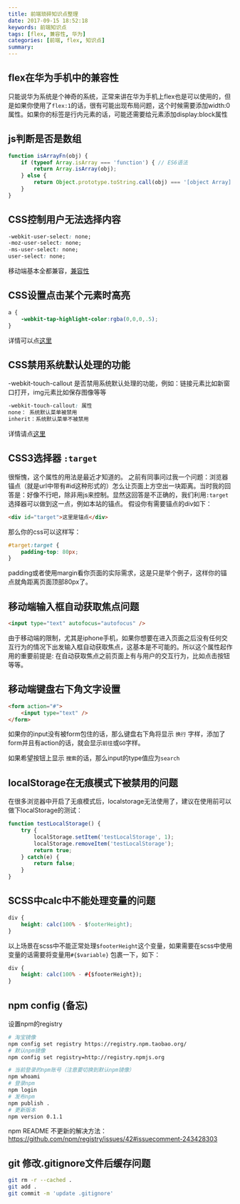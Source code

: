 ```yaml
---
title: 前端琐碎知识点整理
date: 2017-09-15 18:52:18
keywords: 前端知识点
tags: [flex, 兼容性, 华为]
categories: [前端, flex, 知识点]
summary: 
---
```


<!-- toc -->

## flex在华为手机中的兼容性

只能说华为系统是个神奇的系统，正常来讲在华为手机上flex也是可以使用的，但是如果你使用了`flex:1`的话，很有可能出现布局问题，这个时候需要添加width:0属性。如果你的标签是行内元素的话，可能还需要给元素添加display:block属性

## js判断是否是数组
```javascript
function isArrayFn(obj) {
    if (typeof Array.isArray === 'function') { // ES6语法
        return Array.isArray(obj);
    } else {
        return Object.prototype.toString.call(obj) === '[object Array]';
    }
}
```

## CSS控制用户无法选择内容
```css
-webkit-user-select: none;
-moz-user-select: none;
-ms-user-select: none;
user-select: none;
```
移动端基本全都兼容，[兼容性](http://caniuse.com/#feat=user-select-none)

## CSS设置点击某个元素时高亮
```css
a {
    -webkit-tap-highlight-color:rgba(0,0,0,.5);
}
```
详情可以点[这里](http://www.css88.com/webkit/-webkit-tap-highlight-color/)

## CSS禁用系统默认处理的功能
-webkit-touch-callout
是否禁用系统默认处理的功能，例如：链接元素比如新窗口打开，img元素比如保存图像等等
```css
-webkit-touch-callout: 属性
none： 系统默认菜单被禁用
inherit：系统默认菜单不被禁用
```
详情请点[这里](http://www.css88.com/webkit/-webkit-touch-callout/)

## CSS3选择器 `:target` 
很惭愧，这个属性的用法是最近才知道的。
之前有同事问过我一个问题：浏览器锚点（就是url中带有#id这种形式的）怎么让页面上方空出一块距离。当时我的回答是：好像不行吧，除非用js来控制。显然这回答是不正确的，我们利用`:target`选择器可以做到这一点，例如本站的锚点。
假设你有需要锚点的div如下：
```html
<div id="target">这里是锚点</div>
```
那么你的css可以这样写：
```css
#target:target {
    padding-top: 80px;
}
```
padding或者使用margin看你页面的实际需求，这是只是举个例子，这样你的锚点就角距离页面顶部80px了。

##  移动端输入框自动获取焦点问题

```html
<input type="text" autofocus="autofocus" />
```

由于移动端的限制，尤其是iphone手机，如果你想要在进入页面之后没有任何交互行为的情况下出发输入框自动获取焦点，这基本是不可能的。所以这个属性起作用的重要前提是: 在自动获取焦点之前页面上有与用户的交互行为，比如点击按钮等等。

## 移动端键盘右下角文字设置
```html
<form action="#">
    <input type="text" />
</form>
```
如果你的input没有被form包住的话，那么键盘右下角将显示 `换行` 字样，添加了form并且有action的话，就会显示`前往`或`GO`字样。 

如果希望按钮上显示 `搜索`的话，那么input的type值应为`search`

## localStorage在无痕模式下被禁用的问题

在很多浏览器中开启了无痕模式后，localstorage无法使用了，建议在使用前可以做下localStorage的测试：
```js
function testLocalStorage() {
    try {
        localStorage.setItem('testLocalStorage', 1);
        localStorage.removeItem('testLocalStorage');
        return true;
    } catch(e) {
        return false;
    }
}
```

## SCSS中calc中不能处理变量的问题
```css
div {
    height: calc(100% - $footerHeight);
}
```
以上场景在scss中不能正常处理`$footerHeight`这个变量，如果需要在scss中使用变量的话需要将变量用`#{$variable}` 包裹一下，如下：
```css
div {
    height: calc(100% - #{$footerHeight});
}
```

## npm config (备忘)
设置npm的registry
``` bash
# 淘宝镜像
npm config set registry https://registry.npm.taobao.org/
# 默认npm镜像
npm config set registry=http://registry.npmjs.org

# 当前登录的npm账号（注意要切换到默认npm镜像）
npm whoami
# 登录npm
npm login
# 发布npm
npm publish .
# 更新版本
npm version 0.1.1
```
npm README 不更新的解决方法：https://github.com/npm/registry/issues/42#issuecomment-243428303

## git 修改.gitignore文件后缓存问题
```bash
git rm -r --cached .
git add .
git commit -m 'update .gitignore'
```


